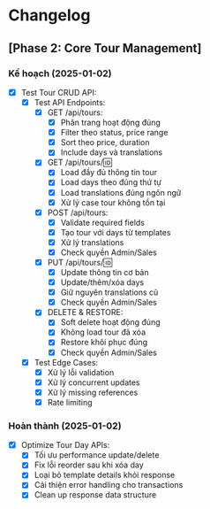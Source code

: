 # Changelog

## [Phase 2: Core Tour Management]

### Kế hoạch (2025-01-02)
- [x] Test Tour CRUD API:
  - [x] Test API Endpoints:
    - [x] GET /api/tours:
      - [x] Phân trang hoạt động đúng
      - [x] Filter theo status, price range
      - [x] Sort theo price, duration
      - [x] Include days và translations
    
    - [x] GET /api/tours/:id:
      - [x] Load đầy đủ thông tin tour
      - [x] Load days theo đúng thứ tự
      - [x] Load translations đúng ngôn ngữ
      - [x] Xử lý case tour không tồn tại
    
    - [x] POST /api/tours:
      - [x] Validate required fields
      - [x] Tạo tour với days từ templates
      - [x] Xử lý translations
      - [x] Check quyền Admin/Sales
    
    - [x] PUT /api/tours/:id:
      - [x] Update thông tin cơ bản
      - [x] Update/thêm/xóa days
      - [x] Giữ nguyên translations cũ
      - [x] Check quyền Admin/Sales
    
    - [x] DELETE & RESTORE:
      - [x] Soft delete hoạt động đúng
      - [x] Không load tour đã xóa
      - [x] Restore khôi phục đúng
      - [x] Check quyền Admin/Sales

  - [x] Test Edge Cases:
    - [x] Xử lý lỗi validation
    - [x] Xử lý concurrent updates
    - [x] Xử lý missing references
    - [x] Rate limiting

### Hoàn thành (2025-01-02)
- [x] Optimize Tour Day APIs:
  - [x] Tối ưu performance update/delete
  - [x] Fix lỗi reorder sau khi xóa day
  - [x] Loại bỏ template details khỏi response
  - [x] Cải thiện error handling cho transactions
  - [x] Clean up response data structure 